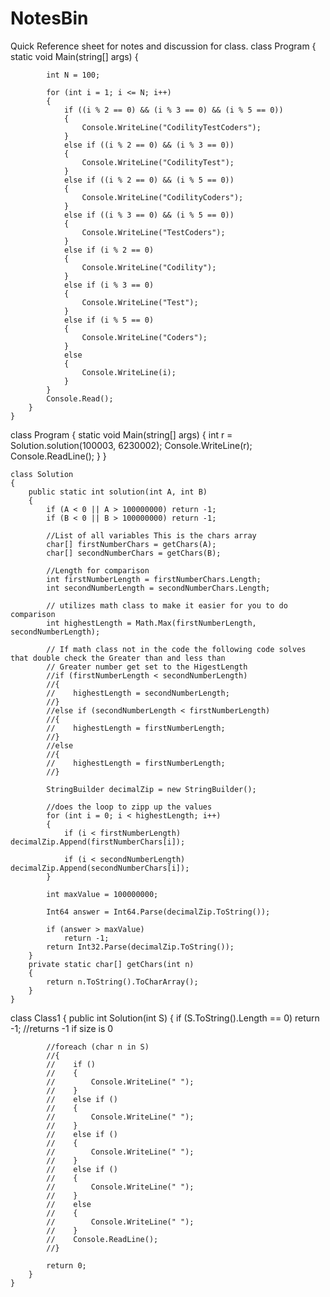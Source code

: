# NotesBin
Quick Reference sheet for notes and discussion for class.
 class Program
    { 
        static void Main(string[] args)
        {
            
            int N = 100;

            for (int i = 1; i <= N; i++)
            {
                if ((i % 2 == 0) && (i % 3 == 0) && (i % 5 == 0))
                {
                    Console.WriteLine("CodilityTestCoders");
                }
                else if ((i % 2 == 0) && (i % 3 == 0))
                {
                    Console.WriteLine("CodilityTest");
                }
                else if ((i % 2 == 0) && (i % 5 == 0))
                {
                    Console.WriteLine("CodilityCoders");
                }
                else if ((i % 3 == 0) && (i % 5 == 0))
                {
                    Console.WriteLine("TestCoders");
                }
                else if (i % 2 == 0)
                {
                    Console.WriteLine("Codility");
                }
                else if (i % 3 == 0)
                {
                    Console.WriteLine("Test");
                }
                else if (i % 5 == 0)
                {
                    Console.WriteLine("Coders");
                }
                else
                {
                    Console.WriteLine(i);
                }
            }
            Console.Read();
        }
    }















 class Program
    {
        static void Main(string[] args)
        {
            int r = Solution.solution(100003, 6230002);
            Console.WriteLine(r);
            Console.ReadLine();
        }
    }

    class Solution
    {
        public static int solution(int A, int B)
        {
            if (A < 0 || A > 100000000) return -1;
            if (B < 0 || B > 100000000) return -1;

            //List of all variables This is the chars array
            char[] firstNumberChars = getChars(A);
            char[] secondNumberChars = getChars(B);

            //Length for comparison 
            int firstNumberLength = firstNumberChars.Length;
            int secondNumberLength = secondNumberChars.Length;

            // utilizes math class to make it easier for you to do comparison
            int highestLength = Math.Max(firstNumberLength, secondNumberLength);

            // If math class not in the code the following code solves that double check the Greater than and less than
            // Greater number get set to the HigestLength
            //if (firstNumberLength < secondNumberLength)
            //{
            //    highestLength = secondNumberLength;
            //}
            //else if (secondNumberLength < firstNumberLength)
            //{
            //    highestLength = firstNumberLength;
            //}
            //else
            //{
            //    highestLength = firstNumberLength;
            //}

            StringBuilder decimalZip = new StringBuilder();

            //does the loop to zipp up the values
            for (int i = 0; i < highestLength; i++)
            {
                if (i < firstNumberLength) decimalZip.Append(firstNumberChars[i]);

                if (i < secondNumberLength) decimalZip.Append(secondNumberChars[i]);
            }

            int maxValue = 100000000;

            Int64 answer = Int64.Parse(decimalZip.ToString());

            if (answer > maxValue)
                return -1;
            return Int32.Parse(decimalZip.ToString());
        }
        private static char[] getChars(int n)
        {
            return n.ToString().ToCharArray();
        }
    }











class Class1
    {
        public int Solution(int S)
        {
            if (S.ToString().Length == 0) return -1; //returns -1 if size is 0

            //foreach (char n in S)
            //{
            //    if ()
            //    {
            //        Console.WriteLine(" ");
            //    }
            //    else if ()
            //    {
            //        Console.WriteLine(" ");
            //    }
            //    else if ()
            //    {
            //        Console.WriteLine(" ");
            //    }
            //    else if ()
            //    {
            //        Console.WriteLine(" ");
            //    }
            //    else
            //    {
            //        Console.WriteLine(" ");
            //    }
            //    Console.ReadLine();
            //}

            return 0;
        }
    }

